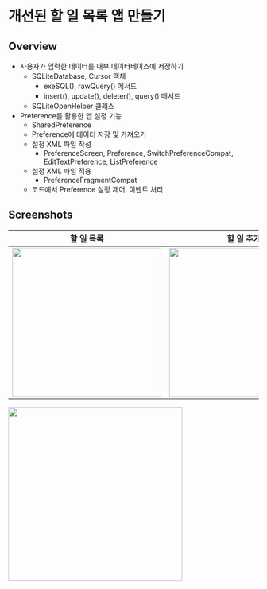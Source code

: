 # 개선된 할 일 목록 앱 만들기
## Overview
* 사용자가 입력한 데이터를 내부 데이터베이스에 저장하기
  * SQLiteDatabase, Cursor 객체
    * exeSQL(), rawQuery() 메서드
    * insert(), update(), deleter(), query() 메서드
  * SQLiteOpenHelper 클래스
* Preference를 활용한 앱 설정 기능
  * SharedPreference
  * Preference에 데이터 저장 및 가져오기
  * 설정 XML 파일 작성
    * PreferenceScreen, Preference, SwitchPreferenceCompat, EditTextPreference, ListPreference
  * 설정 XML 파일 적용
    * PreferenceFragmentCompat
  * 코드에서 Preference 설정 제어, 이벤트 처리

## Screenshots
|할 일 목록|할 일 추가|설정|
|:-:|:-:|:-:|
|<img src="https://user-images.githubusercontent.com/86085387/155158151-46a85ea2-5292-4ae4-b229-4b0005e954e6.png" width="300" />|<img src="https://user-images.githubusercontent.com/86085387/155162229-6adc4f8b-90bc-4e01-a844-80ee8287bb76.png" width="300" />|<img src="https://user-images.githubusercontent.com/86085387/155162218-d2f24d1f-f479-491c-a089-b63bc904c11a.png" width="300" /> |

<img src="https://user-images.githubusercontent.com/86085387/155162214-a6be21e7-ab1b-4cd2-993b-451ea1c9b662.gif" width="350" />

